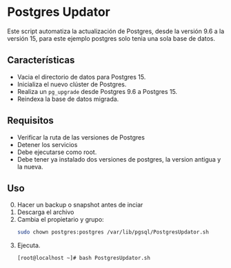 # Postgres Updator
Este script automatiza la actualización de Postgres, desde la versión 9.6 a la versión 15, para este ejemplo postgres solo tenia una sola base de datos.

## Características
- Vacia el directorio de datos para Postgres 15.
- Inicializa el nuevo clúster de Postgres.
- Realiza un `pg_upgrade` desde Postgres 9.6 a Postgres 15.
- Reindexa la base de datos migrada.

## Requisitos
- Verificar la ruta de las versiones de Postgres
- Detener los servicios 
- Debe ejecutarse como root.
- Debe tener ya instalado dos versiones de postgres, la version antigua y la nueva. 

## Uso
0. Hacer un backup o snapshot antes de inciar 
1. Descarga el archivo
2. Cambia el propietario y grupo:
   ```bash
   sudo chown postgres:postgres /var/lib/pgsql/PostgresUpdator.sh
3. Ejecuta.
   ```bash
   [root@localhost ~]# bash PostgresUpdator.sh 
